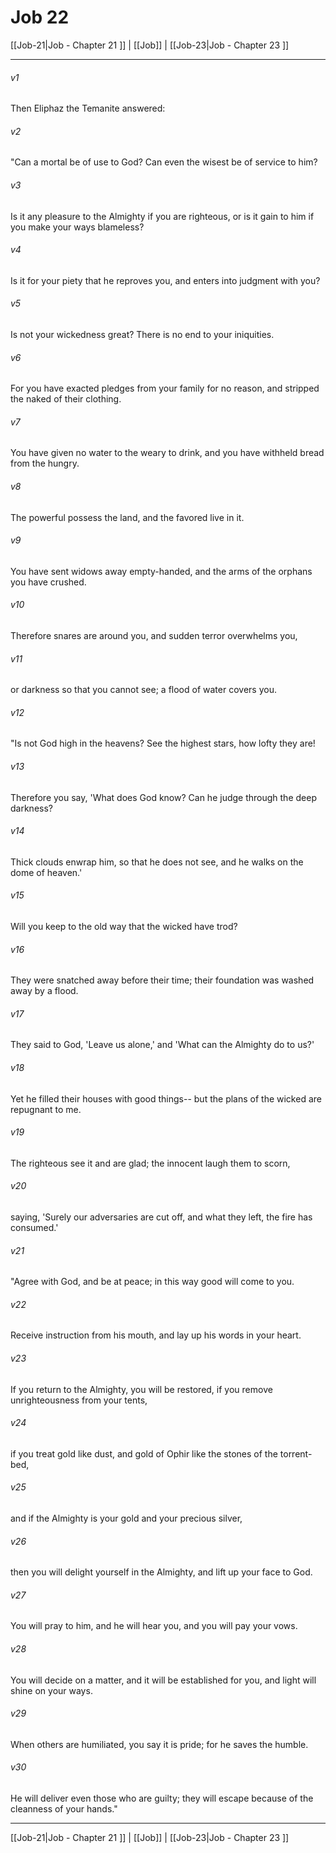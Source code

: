 # Job 22

[[Job-21|Job - Chapter 21 ]] | [[Job]] | [[Job-23|Job - Chapter 23 ]]
***

###### v1
Then Eliphaz the Temanite answered:
###### v2
"Can a mortal be of use to God? Can even the wisest be of service to him?
###### v3
Is it any pleasure to the Almighty if you are righteous, or is it gain to him if you make your ways blameless?
###### v4
Is it for your piety that he reproves you, and enters into judgment with you?
###### v5
Is not your wickedness great? There is no end to your iniquities.
###### v6
For you have exacted pledges from your family for no reason, and stripped the naked of their clothing.
###### v7
You have given no water to the weary to drink, and you have withheld bread from the hungry.
###### v8
The powerful possess the land, and the favored live in it.
###### v9
You have sent widows away empty-handed, and the arms of the orphans you have crushed.
###### v10
Therefore snares are around you, and sudden terror overwhelms you,
###### v11
or darkness so that you cannot see; a flood of water covers you.
###### v12
"Is not God high in the heavens? See the highest stars, how lofty they are!
###### v13
Therefore you say, 'What does God know? Can he judge through the deep darkness?
###### v14
Thick clouds enwrap him, so that he does not see, and he walks on the dome of heaven.'
###### v15
Will you keep to the old way that the wicked have trod?
###### v16
They were snatched away before their time; their foundation was washed away by a flood.
###### v17
They said to God, 'Leave us alone,' and 'What can the Almighty do to us?'
###### v18
Yet he filled their houses with good things-- but the plans of the wicked are repugnant to me.
###### v19
The righteous see it and are glad; the innocent laugh them to scorn,
###### v20
saying, 'Surely our adversaries are cut off, and what they left, the fire has consumed.'
###### v21
"Agree with God, and be at peace; in this way good will come to you.
###### v22
Receive instruction from his mouth, and lay up his words in your heart.
###### v23
If you return to the Almighty, you will be restored, if you remove unrighteousness from your tents,
###### v24
if you treat gold like dust, and gold of Ophir like the stones of the torrent-bed,
###### v25
and if the Almighty is your gold and your precious silver,
###### v26
then you will delight yourself in the Almighty, and lift up your face to God.
###### v27
You will pray to him, and he will hear you, and you will pay your vows.
###### v28
You will decide on a matter, and it will be established for you, and light will shine on your ways.
###### v29
When others are humiliated, you say it is pride; for he saves the humble.
###### v30
He will deliver even those who are guilty; they will escape because of the cleanness of your hands."

***

[[Job-21|Job - Chapter 21 ]] | [[Job]] | [[Job-23|Job - Chapter 23 ]]
